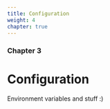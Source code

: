 ```yaml
---
title: Configuration
weight: 4
chapter: true
---
```


### Chapter 3

# Configuration

Environment variables and stuff :)
